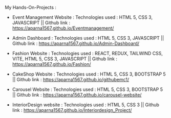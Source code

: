 My Hands-On-Projects :

* Event Management Website :  Technologies used : HTML 5, CSS 3, JAVASCRIPT  || Github link : https://aparna1567.github.io/Eventmanagement/

* Admin Dashboard          :  Technologies used : HTML 5, CSS 3, JAVASCRIPT  || Github link : https://aparna1567.github.io/Admin-Dashboard/ 
              
* Fashion Website          :  Technologies used : REACT, REDUX, TAILWIND CSS, VITE, HTML 5, CSS 3, JAVASCRIPT || Github link : https://aparna1567.github.io/Fashion/
                         
* CakeShop Website         :  Technologies used : HTML 5, CSS 3, BOOTSTRAP 5 ||  Github link : https://aparna1567.github.io/githubemc1/
                        
* Carousel Website         : Technologies used : HTML 5, CSS 3, BOOTSTRAP 5 ||  Github link : https://aparna1567.github.io/carousel-website/
                       
* InteriorDesign website   : Technologies used : HTML 5, CSS 3  ||  Github link  :  https://aparna1567.github.io/Interiordesign_Project/

                           

                           
